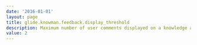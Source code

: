 ```yaml
---
date: '2016-01-01'
layout: page
title: glide.knowman.feedback.display_threshold
description: Maximum number of user comments displayed on a knowledge article. This property applies only to the legacy Knowledge article view
value: 2
---
```

